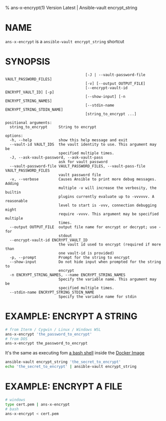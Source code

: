 % ans-x-encrypt(1) Version Latest | Ansible-vault encrypt_string
# NAME

`ans-x-encrypt` is a `ansible-vault encrypt_string` shortcut


# SYNOPSIS

```bashusage: ansible-vault encrypt_string [-h] [--vault-id VAULT_IDS]
                                    [-J | --vault-password-file VAULT_PASSWORD_FILES]
                                    [-v] [--output OUTPUT_FILE]
                                    [--encrypt-vault-id ENCRYPT_VAULT_ID] [-p]
                                    [--show-input] [-n ENCRYPT_STRING_NAMES]
                                    [--stdin-name ENCRYPT_STRING_STDIN_NAME]
                                    [string_to_encrypt ...]

positional arguments:
  string_to_encrypt     String to encrypt

options:
  -h, --help            show this help message and exit
  --vault-id VAULT_IDS  the vault identity to use. This argument may be
                        specified multiple times.
  -J, --ask-vault-password, --ask-vault-pass
                        ask for vault password
  --vault-password-file VAULT_PASSWORD_FILES, --vault-pass-file VAULT_PASSWORD_FILES
                        vault password file
  -v, --verbose         Causes Ansible to print more debug messages. Adding
                        multiple -v will increase the verbosity, the builtin
                        plugins currently evaluate up to -vvvvvv. A reasonable
                        level to start is -vvv, connection debugging might
                        require -vvvv. This argument may be specified multiple
                        times.
  --output OUTPUT_FILE  output file name for encrypt or decrypt; use - for
                        stdout
  --encrypt-vault-id ENCRYPT_VAULT_ID
                        the vault id used to encrypt (required if more than
                        one vault-id is provided)
  -p, --prompt          Prompt for the string to encrypt
  --show-input          Do not hide input when prompted for the string to
                        encrypt
  -n ENCRYPT_STRING_NAMES, --name ENCRYPT_STRING_NAMES
                        Specify the variable name. This argument may be
                        specified multiple times.
  --stdin-name ENCRYPT_STRING_STDIN_NAME
                        Specify the variable name for stdin
```

# EXAMPLE: ENCRYPT A STRING


```bash
# from Iterm / Cygwin / Linux / Windows WSL 
ans-x-encrypt 'the_password_to_encrypt'
# from DOS
ans-x-encrypt the_password_to_encrypt
```


It's the same as executing fom [a bash shell](ans-x-shell) inside the [Docker Image](../ans-x-docker.md)
```bash
ansible-vault encrypt_string 'the_secret_to_encrypt'
echo 'the_secret_to_encrypt' | ansible-vault encrypt_string 
```


# EXAMPLE: ENCRYPT A FILE

```bash
# windows
type cert.pem | ans-x-encrypt
# bash
ans-x-encrypt < cert.pem
```